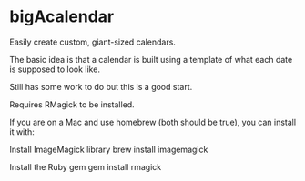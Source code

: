 bigAcalendar
============

Easily create custom, giant-sized calendars. 

The basic idea is that a calendar is built using a template of what each date is supposed to look like.

Still has some work to do but this is a good start.

Requires RMagick to be installed.

If you are on a Mac and use homebrew (both should be true), you can install it with:

Install ImageMagick library
brew install imagemagick 

Install the Ruby gem
gem install rmagick


